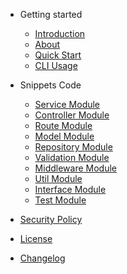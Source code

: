 - Getting started

  - [Introduction](getting-started/introduction.md)
  - [About](getting-started/about.md)
  - [Quick Start](getting-started/quick-start.md)
  - [CLI Usage](getting-started/cli-usage.md)

- Snippets Code

  - [Service Module](snippets-code/service-module.md)
  - [Controller Module](snippets-code/controller-module.md)
  - [Route Module](snippets-code/route-module.md)
  - [Model Module](snippets-code/model-module.md)
  - [Repository Module](snippets-code/repository-module.md)
  - [Validation Module](snippets-code/validation-module.md)
  - [Middleware Module](snippets-code/middleware-module.md)
  - [Util Module](snippets-code/util-module.md)
  - [Interface Module](snippets-code/interface-module.md)
  - [Test Module](snippets-code/test-module.md)

- [Security Policy](security-policy.md)
- [License](license.md)
- [Changelog](changelog.md)
